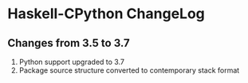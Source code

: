 # Haskell-CPython ChangeLog

## Changes from 3.5 to 3.7
1. Python support upgraded to 3.7
2. Package source structure converted to contemporary stack format
